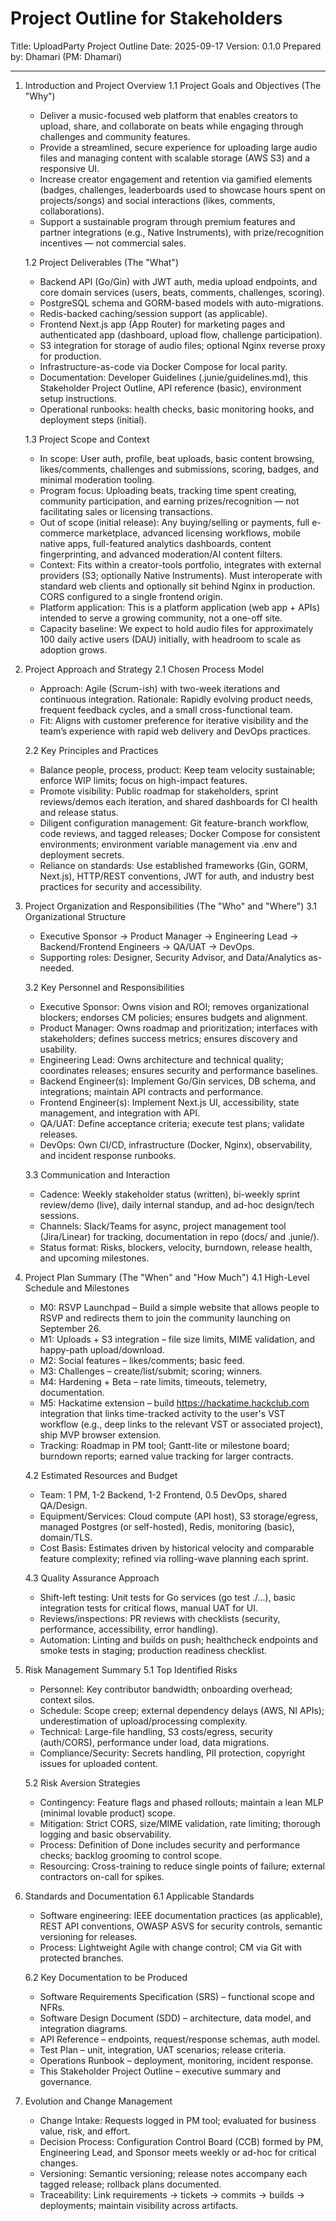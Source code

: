 # Project Outline for Stakeholders

Title: UploadParty Project Outline
Date: 2025-09-17
Version: 0.1.0
Prepared by: Dhamari (PM: Dhamari)

--------------------------------------------------------------------------------

1. Introduction and Project Overview
   1.1 Project Goals and Objectives (The "Why")
   - Deliver a music-focused web platform that enables creators to upload, share, and collaborate on beats while engaging through challenges and community features.
   - Provide a streamlined, secure experience for uploading large audio files and managing content with scalable storage (AWS S3) and a responsive UI.
   - Increase creator engagement and retention via gamified elements (badges, challenges, leaderboards used to showcase hours spent on projects/songs) and social interactions (likes, comments, collaborations).
   - Support a sustainable program through premium features and partner integrations (e.g., Native Instruments), with prize/recognition incentives — not commercial sales.

   1.2 Project Deliverables (The "What")
   - Backend API (Go/Gin) with JWT auth, media upload endpoints, and core domain services (users, beats, comments, challenges, scoring).
   - PostgreSQL schema and GORM-based models with auto-migrations.
   - Redis-backed caching/session support (as applicable).
   - Frontend Next.js app (App Router) for marketing pages and authenticated app (dashboard, upload flow, challenge participation).
   - S3 integration for storage of audio files; optional Nginx reverse proxy for production.
   - Infrastructure-as-code via Docker Compose for local parity.
   - Documentation: Developer Guidelines (.junie/guidelines.md), this Stakeholder Project Outline, API reference (basic), environment setup instructions.
   - Operational runbooks: health checks, basic monitoring hooks, and deployment steps (initial).

   1.3 Project Scope and Context
   - In scope: User auth, profile, beat uploads, basic content browsing, likes/comments, challenges and submissions, scoring, badges, and minimal moderation tooling.
   - Program focus: Uploading beats, tracking time spent creating, community participation, and earning prizes/recognition — not facilitating sales or licensing transactions.
   - Out of scope (initial release): Any buying/selling or payments, full e-commerce marketplace, advanced licensing workflows, mobile native apps, full-featured analytics dashboards, content fingerprinting, and advanced moderation/AI content filters.
   - Context: Fits within a creator-tools portfolio, integrates with external providers (S3; optionally Native Instruments). Must interoperate with standard web clients and optionally sit behind Nginx in production. CORS configured to a single frontend origin.
   - Platform application: This is a platform application (web app + APIs) intended to serve a growing community, not a one-off site.
   - Capacity baseline: We expect to hold audio files for approximately 100 daily active users (DAU) initially, with headroom to scale as adoption grows.

2. Project Approach and Strategy
   2.1 Chosen Process Model
   - Approach: Agile (Scrum-ish) with two-week iterations and continuous integration. Rationale: Rapidly evolving product needs, frequent feedback cycles, and a small cross-functional team.
   - Fit: Aligns with customer preference for iterative visibility and the team’s experience with rapid web delivery and DevOps practices.

   2.2 Key Principles and Practices
   - Balance people, process, product: Keep team velocity sustainable; enforce WIP limits; focus on high-impact features.
   - Promote visibility: Public roadmap for stakeholders, sprint reviews/demos each iteration, and shared dashboards for CI health and release status.
   - Diligent configuration management: Git feature-branch workflow, code reviews, and tagged releases; Docker Compose for consistent environments; environment variable management via .env and deployment secrets.
   - Reliance on standards: Use established frameworks (Gin, GORM, Next.js), HTTP/REST conventions, JWT for auth, and industry best practices for security and accessibility.

3. Project Organization and Responsibilities (The "Who" and "Where")
   3.1 Organizational Structure
   - Executive Sponsor → Product Manager → Engineering Lead → Backend/Frontend Engineers → QA/UAT → DevOps.
   - Supporting roles: Designer, Security Advisor, and Data/Analytics as-needed.

   3.2 Key Personnel and Responsibilities
   - Executive Sponsor: Owns vision and ROI; removes organizational blockers; endorses CM policies; ensures budgets and alignment.
   - Product Manager: Owns roadmap and prioritization; interfaces with stakeholders; defines success metrics; ensures discovery and usability.
   - Engineering Lead: Owns architecture and technical quality; coordinates releases; ensures security and performance baselines.
   - Backend Engineer(s): Implement Go/Gin services, DB schema, and integrations; maintain API contracts and performance.
   - Frontend Engineer(s): Implement Next.js UI, accessibility, state management, and integration with API.
   - QA/UAT: Define acceptance criteria; execute test plans; validate releases.
   - DevOps: Own CI/CD, infrastructure (Docker, Nginx), observability, and incident response runbooks.

   3.3 Communication and Interaction
   - Cadence: Weekly stakeholder status (written), bi-weekly sprint review/demo (live), daily internal standup, and ad-hoc design/tech sessions.
   - Channels: Slack/Teams for async, project management tool (Jira/Linear) for tracking, documentation in repo (docs/ and .junie/).
   - Status format: Risks, blockers, velocity, burndown, release health, and upcoming milestones.

4. Project Plan Summary (The "When" and "How Much")
   4.1 High-Level Schedule and Milestones
   - M0: RSVP Launchpad – Build a simple website that allows people to RSVP and redirects them to join the community launching on September 26.
   - M1: Uploads + S3 integration – file size limits, MIME validation, and happy-path upload/download.
   - M2: Social features – likes/comments; basic feed.
   - M3: Challenges – create/list/submit; scoring; winners.
   - M4: Hardening + Beta – rate limits, timeouts, telemetry, documentation.
   - M5: Hackatime extension – build https://hackatime.hackclub.com integration that links time-tracked activity to the user's VST workflow (e.g., deep links to the relevant VST or associated project), ship MVP browser extension.
   - Tracking: Roadmap in PM tool; Gantt-lite or milestone board; burndown reports; earned value tracking for larger contracts.

   4.2 Estimated Resources and Budget
   - Team: 1 PM, 1-2 Backend, 1-2 Frontend, 0.5 DevOps, shared QA/Design.
   - Equipment/Services: Cloud compute (API host), S3 storage/egress, managed Postgres (or self-hosted), Redis, monitoring (basic), domain/TLS.
   - Cost Basis: Estimates driven by historical velocity and comparable feature complexity; refined via rolling-wave planning each sprint.

   4.3 Quality Assurance Approach
   - Shift-left testing: Unit tests for Go services (go test ./...), basic integration tests for critical flows, manual UAT for UI.
   - Reviews/inspections: PR reviews with checklists (security, performance, accessibility, error handling).
   - Automation: Linting and builds on push; healthcheck endpoints and smoke tests in staging; production readiness checklist.

5. Risk Management Summary
   5.1 Top Identified Risks
   - Personnel: Key contributor bandwidth; onboarding overhead; context silos.
   - Schedule: Scope creep; external dependency delays (AWS, NI APIs); underestimation of upload/processing complexity.
   - Technical: Large-file handling, S3 costs/egress, security (auth/CORS), performance under load, data migrations.
   - Compliance/Security: Secrets handling, PII protection, copyright issues for uploaded content.

   5.2 Risk Aversion Strategies
   - Contingency: Feature flags and phased rollouts; maintain a lean MLP (minimal lovable product) scope.
   - Mitigation: Strict CORS, size/MIME validation, rate limiting; thorough logging and basic observability.
   - Process: Definition of Done includes security and performance checks; backlog grooming to control scope.
   - Resourcing: Cross-training to reduce single points of failure; external contractors on-call for spikes.

6. Standards and Documentation
   6.1 Applicable Standards
   - Software engineering: IEEE documentation practices (as applicable), REST API conventions, OWASP ASVS for security controls, semantic versioning for releases.
   - Process: Lightweight Agile with change control; CM via Git with protected branches.

   6.2 Key Documentation to be Produced
   - Software Requirements Specification (SRS) – functional scope and NFRs.
   - Software Design Document (SDD) – architecture, data model, and integration diagrams.
   - API Reference – endpoints, request/response schemas, auth model.
   - Test Plan – unit, integration, UAT scenarios; release criteria.
   - Operations Runbook – deployment, monitoring, incident response.
   - This Stakeholder Project Outline – executive summary and governance.

7. Evolution and Change Management
   - Change Intake: Requests logged in PM tool; evaluated for business value, risk, and effort.
   - Decision Process: Configuration Control Board (CCB) formed by PM, Engineering Lead, and Sponsor meets weekly or ad-hoc for critical changes.
   - Versioning: Semantic versioning; release notes accompany each tagged release; rollback plans documented.
   - Traceability: Link requirements → tickets → commits → builds → deployments; maintain visibility across artifacts.
